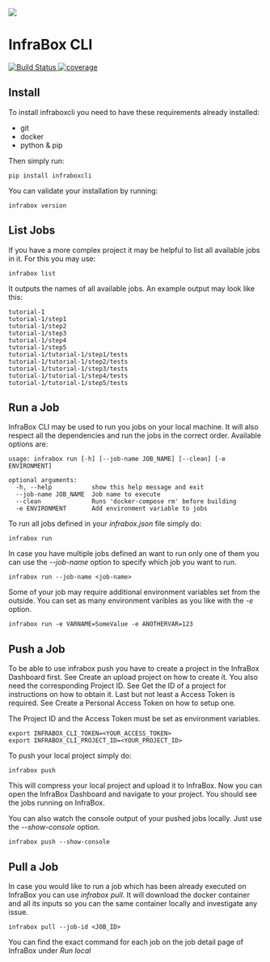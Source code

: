 [![][InfraBoxImage]][website]

# InfraBox CLI
[![Build Status](https://api.infrabox.net/v1/project/d4d0a859-d027-4a5a-8fc2-06495260f96a/build/state.svg)
](https://dashboard.infrabox.net/dashboard/project/d4d0a859-d027-4a5a-8fc2-06495260f96a)
[![coverage](https://api.infrabox.net/v1/project/d4d0a859-d027-4a5a-8fc2-06495260f96a/badge.svg?subject=coverage&job_name=pyinfrabox)](https://dashboard.infrabox.net/dashboard/project/d4d0a859-d027-4a5a-8fc2-06495260f96a)

## Install
To install infraboxcli you need to have these requirements already installed:

- git
- docker
- python & pip

Then simply run:

    pip install infraboxcli

You can validate your installation by running:

    infrabox version

## List Jobs
If you have a more complex project it may be helpful to list all available jobs in it. For this you may use:

    infrabox list

It outputs the names of all available jobs. An example output may look like this:

    tutorial-1
    tutorial-1/step1
    tutorial-1/step2
    tutorial-1/step3
    tutorial-1/step4
    tutorial-1/step5
    tutorial-1/tutorial-1/step1/tests
    tutorial-1/tutorial-1/step2/tests
    tutorial-1/tutorial-1/step3/tests
    tutorial-1/tutorial-1/step4/tests
    tutorial-1/tutorial-1/step5/tests

## Run a Job
InfraBox CLI may be used to run you jobs on your local machine. It will also respect all the dependencies and run the jobs in the correct order. Available options are:

    usage: infrabox run [-h] [--job-name JOB_NAME] [--clean] [-e ENVIRONMENT]

    optional arguments:
      -h, --help           show this help message and exit
      --job-name JOB_NAME  Job name to execute
      --clean              Runs 'docker-compose rm' before building
      -e ENVIRONMENT       Add environment variable to jobs

To run all jobs defined in your _infrabox.json_ file simply do:

    infrabox run


In case you have multiple jobs defined an want to run only one of them you can use the _--job-name_ option to specify which job you want to run.

    infrabox run --job-name <job-name>

Some of your job may require additional environment variables set from the outside. You can set as many environment varibles as you like with the _-e_ option.

    infrabox run -e VARNAME=SomeValue -e ANOTHERVAR=123

## Push a Job
To be able to use infrabox push you have to create a project in the InfraBox Dashboard first. See Create an upload project on how to create it. You also need the corresponding Project ID. See Get the ID of a project for instructions on how to obtain it. Last but not least a Access Token is required. See Create a Personal Access Token on how to setup one.

The Project ID and the Access Token must be set as environment variables.

    export INFRABOX_CLI_TOKEN=<YOUR_ACCESS_TOKEN>
    export INFRABOX_CLI_PROJECT_ID=<YOUR_PROJECT_ID>

To push your local project simply do:

    infrabox push

This will compress your local project and upload it to InfraBox. Now you can open the InfraBox Dashboard and navigate to your project. You should see the jobs running on InfraBox.

You can also watch the console output of your pushed jobs locally. Just use the _--show-console_ option.

    infrabox push --show-console

## Pull a Job
In case you would like to run a job which has been already executed on InfraBox you can use _infrabox pull_. It will download the docker container and all its inputs so you can the same container locally and investigate any issue.

    infrabox pull --job-id <JOB_ID>

You can find the exact command for each job on the job detail page of InfraBox under _Run local_

[InfraBoxImage]: https://infrabox.net/logo.png
[website]: https://infrabox.net

